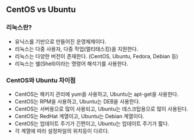 ## CentOS vs Ubuntu

### 리눅스란? 
- 유닉스를 기반으로 만들어진 운영체제이다.
- 리눅스는 다중 사용자, 다중 작업(멀티태스킹)을 지원한다.
- 리눅스는 다양한 버전이 존재한다. (CentOS, Ubuntu, Fedora, Debian 등)
- 리눅스는 쉘(Shell)이라는 명령어 해석기를 사용한다.

### CentOS와 Ubuntu 차이점
- CentOS는 패키지 관리에 yum을 사용하고, Ubuntu는 apt-get을 사용한다.
- CentOS는 RPM을 사용하고, Ubuntu는 DEB을 사용한다.
- CentOS는 서버용으로 많이 사용되고, Ubuntu는 데스크탑용으로 많이 사용된다.
- CentOS는 RedHat 계열이고, Ubuntu는 Debian 계열이다.
- CentOS는 업데이트 주기가 긴편이고, Ubuntu는 업데이트 주기가 짧다.
- 각 계열에 따라 설정파일의 위치등이 다르다.